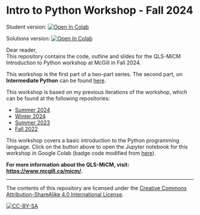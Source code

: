 # Intro to Python Workshop - Fall 2024

Student version: 
[![Open In Colab](https://colab.research.google.com/assets/colab-badge.svg)](https://colab.research.google.com/github/bzrudski/micm_intro_to_python_fall_2024/blob/main/code/IntroToPythonBZR.ipynb)

Solutions version:
[![Open In Colab](https://colab.research.google.com/assets/colab-badge.svg)](https://colab.research.google.com/github/bzrudski/micm_intro_to_python_fall_2024/blob/main/solutions/IntroToPythonBZR.ipynb)

Dear reader,  
This repository contains the code, outline and slides for the QLS-MiCM Introduction 
to Python workshop at McGill in Fall 2024.

This workshop is the first part of a two-part series. The second part, on **Intermediate Python** can be found [here](https://github.com/bzrudski/micm_intermediate_python_fall_2024).

This workshop is based on my previous iterations of the workshop, which can be found at the following repositories:
* [Summer 2024](https://github.com/bzrudski/micm_intro_to_python_summer_2024)
* [Winter 2024](https://github.com/bzrudski/micm_intro_to_python_winter_2024)
* [Summer 2023](https://github.com/bzrudski/micm_intro_to_python_summer_2023)
* [Fall 2022](https://github.com/bzrudski/micm_intro_to_python_fall_2022)

This workshop covers a basic introduction to the Python programming language. Click on the button above to open the Jupyter notebook for this workshop in Google Colab (badge code modified from [here](https://colab.research.google.com/github/googlecolab/colabtools/blob/master/notebooks/colab-github-demo.ipynb#scrollTo=8QAWNjizy_3O)).

**For more information about the QLS-MiCM, visit: https://www.mcgill.ca/micm/.**

---

The contents of this repository are licensed under the [Creative Commons Attribution-ShareAlike 4.0 International License](https://creativecommons.org/licenses/by-sa/4.0/).

[![CC-BY-SA](https://mirrors.creativecommons.org/presskit/buttons/88x31/svg/by-sa.svg)](https://creativecommons.org/licenses/by-sa/4.0/)
